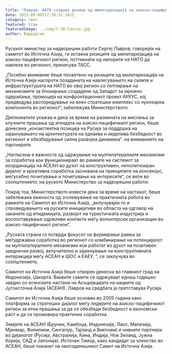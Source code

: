 ```yaml
---
title: "Лавров: НАТО создава ризици од милитаризација на азиско-пацифичкиот регион"
date: 2023-09-08T17:30:52.341Z
category: свет
featured: true
featuredImage: ../img/7-30-lavrov.jpg
author: Вардарски
---
```

Рускиот министер за надворешни работи Сергеј Лавров, говорејќи на самитот во Источна Азија, ги истакна ризиците од милитаризација на азиско-пацифичкиот регион, поттикнати од напорите на НАТО да навлезе во регионот, пренесува ТАСС.

„Посебно внимание беше посветено на ризиците од милитаризација на Источна Азија наспроти позадината на навлегувањето на силите и инфраструктурата на НАТО во овој регион со потпирање на механизмите за блокирање создадени од Западот за мрежно одвраќање, промоција на конфронтациониот проект АУКУС, кој предвидува распоредување на воен стратешки комплекс со нуклеарна компонента во регионот“, забележува Министерството.

Дипломатите укажаа и дека за време на размената на мислења за клучните прашања од агендата на азиско-пацифичкиот регион, беше донесена „конзистентна позиција на Русија за поддршка на зајакнувањето на архитектурата на еднаква и неделива безбедност во регионот и обезбедување силна развојна динамика“. на вниманието на партнерите.

„Нагласена е важноста од одржување на мултилатералните механизми за соработка кои функционираат во рамките на системот за координација на АСЕАН во духот на конструктивен, неполитизиран дијалог и креативна соработка заснована на принципите на консензус, меѓусебно почитување и почитување на интересите“, се вели во соопштението. на руското Министерство за надворешни работи.

Покрај тоа, Министерството извести дека за време на настанот, беше забележана важноста од зголемување на практичната работа во рамките на Самитот во Источна Азија, „вклучувајќи го и спроведувањето на руските иницијативи во областа на одговор на заканите од епидемијата, развојот на туристичката индустрија и воспоставување одржливи контакти меѓу волонтерски организации во азиско-пацифичкиот регион“.

„Руската страна го потврди фокусот на формирање рамка за меѓудржавна соработка во регионот со комбинирање на потенцијалот на мултилатералните механизми кои работат во духот на позитивен заеднички развој, вклучително и зајакнување на конструктивната интеракција меѓу АСЕАН и ШОС и ЕАЕУ. “, се заклучува во соопштението.

Самитот на Источна Азија беше отворен денеска во главниот град на Индонезија, Џакарта. Ваквите самити се одржуваат еднаш годишно заедно со есенските настани на Асоцијацијата на нациите од Југоисточна Азија (АСЕАН). Лавров на средбата ја претставува Русија.

Самитот во Источна Азија беше основан во 2005 година како платформа за стратешки дијалог меѓу лидерите на азиско-пацифичкиот регион за итни прашања за да се обезбеди безбедност и економски раст и да се промовира практична соработка.

Земјите на АСЕАН (Брунеи, Камбоџа, Индонезија, Лаос, Малезија, Мјанмар, Филипини, Сингапур, Тајланд и Виетнам) и нивните партнери во дијалогот (Русија, Австралија, Кина, Индија, Нов Зеланд, Јужна Кореја, САД и Јапонија). Источен Тимор, како кандидат за членство во АСЕАН, беше поканет на овогодинешниот Самит на Источна Азија.